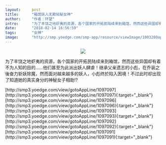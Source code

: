 ```yaml
---
layout:     post
title:      "箱馆妖人无赖帖秘女神"
author:     "作者：环望"
intro:      "为了丰饶之地虾夷的资源，各个国家的开拓民陆续来到箱馆，然而这些异国却有着不为人知的目的……他们甚至为此派出妖人肆虐！继承父亲遗志的小彪，在乔装之後奋力斩妖除魔，然而面对越来越多的妖人，小彪终於陷入困境！不过此时却出现了知道她的真实身分的神秘女子相助!?"
date:       "2018-02-14 16:56:59"
tags:       "女神"
image:      "http://smp.yoedge.com/smp-app/resource/viewImage/1003280appline.png"
---
```

<div style="text-align: center">
<p><img src="http://smp.yoedge.com/smp-app/resource/viewImage/1003280appline.png"/></p>
</div>
<p class="post-meta">
<span>为了丰饶之地虾夷的资源，各个国家的开拓民陆续来到箱馆，然而这些异国却有着不为人知的目的……他们甚至为此派出妖人肆虐！继承父亲遗志的小彪，在乔装之後奋力斩妖除魔，然而面对越来越多的妖人，小彪终於陷入困境！不过此时却出现了知道她的真实身分的神秘女子相助!?</span>
</p>
[http://smp3.yoedge.com/view/gotoAppLine/1097097](http://smp3.yoedge.com/view/gotoAppLine/1097097){:target="_blank"}
[http://smp3.yoedge.com/view/gotoAppLine/1097096](http://smp3.yoedge.com/view/gotoAppLine/1097096){:target="_blank"}
[http://smp3.yoedge.com/view/gotoAppLine/1097093](http://smp3.yoedge.com/view/gotoAppLine/1097093){:target="_blank"}
[http://smp3.yoedge.com/view/gotoAppLine/1097092](http://smp3.yoedge.com/view/gotoAppLine/1097092){:target="_blank"}
[http://smp3.yoedge.com/view/gotoAppLine/1097091](http://smp3.yoedge.com/view/gotoAppLine/1097091){:target="_blank"}


